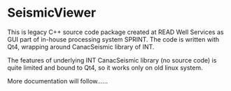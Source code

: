 # SeismicViewer

This is legacy C++ source code package created at READ Well Services as GUI part of in-house processing system SPRINT. The code is written with Qt4, wrapping around CanacSeismic library of INT. 

The features of underlying INT CanacSeismic library (no source code) is quite limited and bound to Qt4, so it works only on old linux system.


More documentation will follow......
